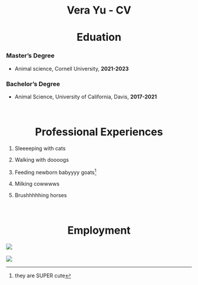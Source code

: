 Vera Yu - CV
================

<style type="text/css">
h1, h2 {
  text-align: center;
}
</style>

# Eduation

### Master’s Degree

- Animal science, Cornell University, **2021-2023**

### Bachelor’s Degree

- Animal Science, University of California, Davis, **2017-2021**

<br>

# Professional Experiences

1.  Sleeeeping with cats

2.  Walking with doooogs

3.  Feeding newborn babyyyy goats[^1]

4.  Milking cowwwws

5.  Brushhhhhing horses

<br>

# Employment

<img src="../../IMG_7104.JPG" style="display: block; margin: auto;" />

<br>

<img src="../../IMG_5858.jpeg" style="display: block; margin: auto;" />

[^1]: they are SUPER cute

